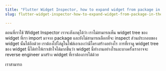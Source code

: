 ```yaml
---
title: "Flutter Widget Inspector, how to expand widget from package in the inspector."
slug: flutter-widget-inspector-how-to-expand-widget-from-package-in-the-inspector

---
```


ตอนที่เราใช้ Widget Inspector เราจะสังเกตุได้ว่า เราไม่สามารถเห็น widget tree ของ widget ที่เรา import มาจาก package และยังไม่สามารถเลือกที่จะ inspect ส่วนประกอบของ widget นั้นได้อีกด้วย เราต้องไปไล่ดูในไฟล์เอาเองว่ามีโครงสร้างอย่างไร การที่เราดู widget tree ของ widget นี้ได้ทำให้เราเข้าใจได้มากขึ้นว่า widget นึ้ทำงานอย่างไรและบางครั้งเราอาจจะ reverse engineer มาสร้าง widget ที่เราต้องการได้ด้วย

เราสามารถ